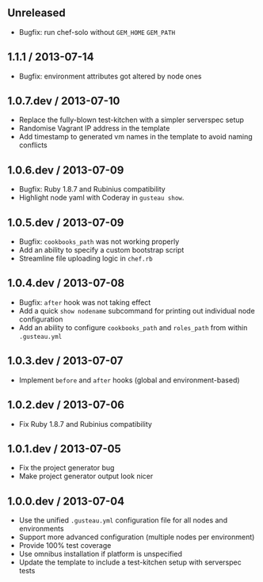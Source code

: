 ## Unreleased
* Bugfix: run chef-solo without `GEM_HOME` `GEM_PATH`

## 1.1.1 / 2013-07-14
* Bugfix: environment attributes got altered by node ones

## 1.0.7.dev / 2013-07-10
* Replace the fully-blown test-kitchen with a simpler serverspec setup
* Randomise Vagrant IP address in the template
* Add timestamp to generated vm names in the template to avoid naming conflicts

## 1.0.6.dev / 2013-07-09
* Bugfix: Ruby 1.8.7 and Rubinius compatibility
* Highlight node yaml with Coderay in `gusteau show`.

## 1.0.5.dev / 2013-07-09
* Bugfix: `cookbooks_path` was not working properly
* Add an ability to specify a custom bootstrap script
* Streamline file uploading logic in `chef.rb`

## 1.0.4.dev / 2013-07-08
* Bugfix: `after` hook was not taking effect
* Add a quick `show nodename` subcommand for printing out individual node configuration
* Add an ability to configure `cookbooks_path` and `roles_path` from within `.gusteau.yml`
## 1.0.3.dev / 2013-07-07
* Implement `before` and `after` hooks (global and environment-based)

## 1.0.2.dev / 2013-07-06
* Fix Ruby 1.8.7 and Rubinius compatibility

## 1.0.1.dev / 2013-07-05
* Fix the project generator bug
* Make project generator output look nicer

## 1.0.0.dev / 2013-07-04
* Use the unified `.gusteau.yml` configuration file for all nodes and environments
* Support more advanced configuration (multiple nodes per environment)
* Provide 100% test coverage
* Use omnibus installation if platform is unspecified
* Update the template to include a test-kitchen setup with serverspec tests

